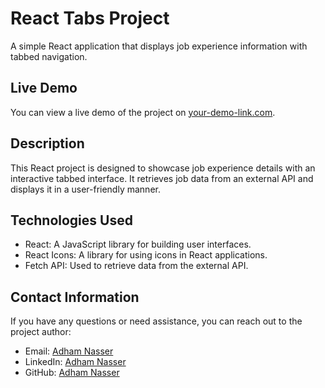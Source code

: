 # React Tabs Project

A simple React application that displays job experience information with tabbed navigation.

## Live Demo

You can view a live demo of the project on [your-demo-link.com](https://your-demo-link.com).

## Description

This React project is designed to showcase job experience details with an interactive tabbed interface. It retrieves job data from an external API and displays it in a user-friendly manner.

## Technologies Used

- React: A JavaScript library for building user interfaces.
- React Icons: A library for using icons in React applications.
- Fetch API: Used to retrieve data from the external API.

## Contact Information

If you have any questions or need assistance, you can reach out to the project author:

- Email: [Adham Nasser](mailto:adhamxiii@gmail.com)
- LinkedIn: [Adham Nasser](https://www.linkedin.com/in/adham-nasser-xiii/)
- GitHub: [Adham Nasser](https://github.com/Adham-XIII)
